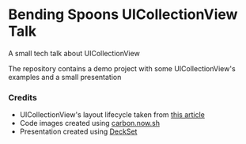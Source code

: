# Bending Spoons UICollectionView Talk

A small tech talk about UICollectionView

The repository contains a demo project with some UICollectionView's examples and a small presentation

### Credits

* UICollectionView's layout lifecycle taken from [this article](http://martiancraft.com/blog/2017/05/collection-view-layouts/)
* Code images created using [carbon.now.sh](https://carbon.now.sh)
* Presentation created using [DeckSet](decksetapp.com)
